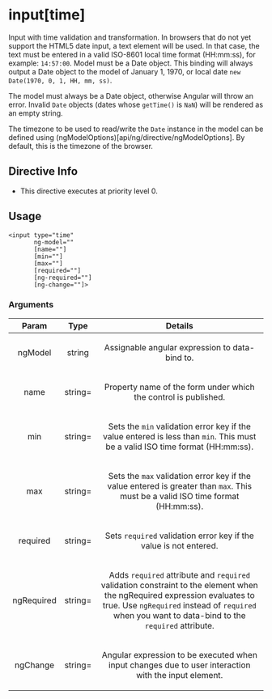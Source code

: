 



# input[time]








Input with time validation and transformation. In browsers that do not yet support
the HTML5 date input, a text element will be used. In that case, the text must be entered in a valid ISO-8601
local time format (HH:mm:ss), for example: `14:57:00`. Model must be a Date object. This binding will always output a
Date object to the model of January 1, 1970, or local date `new Date(1970, 0, 1, HH, mm, ss)`.

The model must always be a Date object, otherwise Angular will throw an error.
Invalid `Date` objects (dates whose `getTime()` is `NaN`) will be rendered as an empty string.

The timezone to be used to read/write the `Date` instance in the model can be defined using
(ngModelOptions)[api/ng/directive/ngModelOptions]. By default, this is the timezone of the browser.








## Directive Info


* This directive executes at priority level 0.


## Usage
```
<input type="time"
       ng-model=""
       [name=""]
       [min=""]
       [max=""]
       [required=""]
       [ng-required=""]
       [ng-change=""]>
```


### Arguments

| Param | Type | Details |
| :--: | :--: | :--: |
| ngModel | string | <p>Assignable angular expression to data-bind to.</p>  |
| name | string= | <p>Property name of the form under which the control is published.</p>  |
| min | string= | <p>Sets the <code>min</code> validation error key if the value entered is less than <code>min</code>. This must be a valid ISO time format (HH:mm:ss).</p>  |
| max | string= | <p>Sets the <code>max</code> validation error key if the value entered is greater than <code>max</code>. This must be a valid ISO time format (HH:mm:ss).</p>  |
| required | string= | <p>Sets <code>required</code> validation error key if the value is not entered.</p>  |
| ngRequired | string= | <p>Adds <code>required</code> attribute and <code>required</code> validation constraint to the element when the ngRequired expression evaluates to true. Use <code>ngRequired</code> instead of <code>required</code> when you want to data-bind to the <code>required</code> attribute.</p>  |
| ngChange | string= | <p>Angular expression to be executed when input changes due to user interaction with the input element.</p>  |





